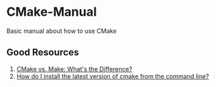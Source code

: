 # CMake-Manual
Basic manual about how to use CMake

## Good Resources

1. [CMake vs. Make: What's the Difference?](https://earthly.dev/blog/cmake-vs-make-diff/)
2. [How do I install the latest version of cmake from the command line?](https://askubuntu.com/questions/355565/how-do-i-install-the-latest-version-of-cmake-from-the-command-line/865294)
